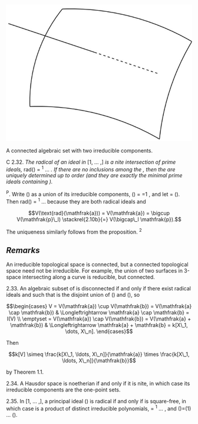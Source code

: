 ![](images_default/page_0_figure_1.jpeg)

A connected algebraic set with two irreducible components.

C 2.32. *The radical of an ideal in* [1, … ,] *is a nite intersection of prime ideals,* rad() = <sup>1</sup> … *. If there are no inclusions among the , then the are uniquely determined up to order (and they are exactly the minimal prime ideals containing ).*

<sup>P</sup>. Write () as a union of its irreducible components, () = =1 , and let = (). Then rad() = <sup>1</sup> … because they are both radical ideals and

$$V(\text{rad}(\mathfrak{a})) = V(\mathfrak{a}) = \bigcup V(\mathfrak{p}\_l) \stackrel{2.10b}{=} V(\bigcap\_l \mathfrak{p}).$$

The uniqueness similarly follows from the proposition. <sup>2</sup>

## *Remarks*

An irreducible topological space is connected, but a connected topological space need not be irreducible. For example, the union of two surfaces in 3-space intersecting along a curve is reducible, but connected.

2.33. An algebraic subset of is disconnected if and only if there exist radical ideals and such that is the disjoint union of () and (), so

$$\begin{cases} V = V(\mathfrak{a}) \cup V(\mathfrak{b}) = V(\mathfrak{a} \cap \mathfrak{b}) & \Longleftrightarrow \mathfrak{a} \cap \mathfrak{b} = I(V) \\ \emptyset = V(\mathfrak{a}) \cap V(\mathfrak{b}) = V(\mathfrak{a} + \mathfrak{b}) & \Longleftrightarrow \mathfrak{a} + \mathfrak{b} = k[X\_1, \dots, X\_n]. \end{cases}$$

Then

$$k[V] \simeq \frac{k[X\_1, \ldots, X\_n]}{\mathfrak{a}} \times \frac{k[X\_1, \ldots, X\_n]}{\mathfrak{b}}$$

by Theorem 1.1.

2.34. A Hausdor space is noetherian if and only if it is nite, in which case its irreducible components are the one-point sets.

2.35. In [1, … ,], a principal ideal () is radical if and only if is square-free, in which case is a product of distinct irreducible polynomials, = <sup>1</sup> … , and ()=(1) … ().